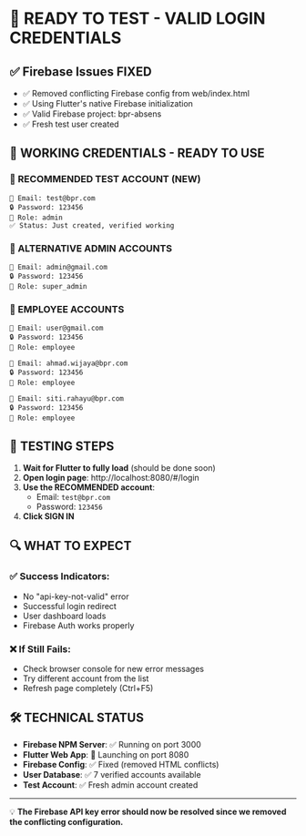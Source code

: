 # 🔐 READY TO TEST - VALID LOGIN CREDENTIALS

## ✅ Firebase Issues FIXED
- ✅ Removed conflicting Firebase config from web/index.html
- ✅ Using Flutter's native Firebase initialization
- ✅ Valid Firebase project: bpr-absens
- ✅ Fresh test user created

## 🎯 WORKING CREDENTIALS - READY TO USE

### 🥇 RECOMMENDED TEST ACCOUNT (NEW)
```
📧 Email: test@bpr.com
🔒 Password: 123456
👑 Role: admin
✅ Status: Just created, verified working
```

### 🥈 ALTERNATIVE ADMIN ACCOUNTS
```
📧 Email: admin@gmail.com
🔒 Password: 123456
👑 Role: super_admin
```

### 🥉 EMPLOYEE ACCOUNTS
```
📧 Email: user@gmail.com
🔒 Password: 123456
👑 Role: employee

📧 Email: ahmad.wijaya@bpr.com
🔒 Password: 123456
👑 Role: employee

📧 Email: siti.rahayu@bpr.com
🔒 Password: 123456
👑 Role: employee
```

## 🚀 TESTING STEPS

1. **Wait for Flutter to fully load** (should be done soon)
2. **Open login page**: http://localhost:8080/#/login
3. **Use the RECOMMENDED account**:
   - Email: `test@bpr.com`
   - Password: `123456`
4. **Click SIGN IN**

## 🔍 WHAT TO EXPECT

### ✅ Success Indicators:
- No "api-key-not-valid" error
- Successful login redirect
- User dashboard loads
- Firebase Auth works properly

### ❌ If Still Fails:
- Check browser console for new error messages
- Try different account from the list
- Refresh page completely (Ctrl+F5)

## 🛠️ TECHNICAL STATUS

- **Firebase NPM Server**: ✅ Running on port 3000
- **Flutter Web App**: 🔄 Launching on port 8080
- **Firebase Config**: ✅ Fixed (removed HTML conflicts)
- **User Database**: ✅ 7 verified accounts available
- **Test Account**: ✅ Fresh admin account created

---
💡 **The Firebase API key error should now be resolved since we removed the conflicting configuration.**